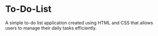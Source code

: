 # To-Do-List
A simple to-do list application created using HTML and CSS that allows users to manage their daily tasks efficiently.
